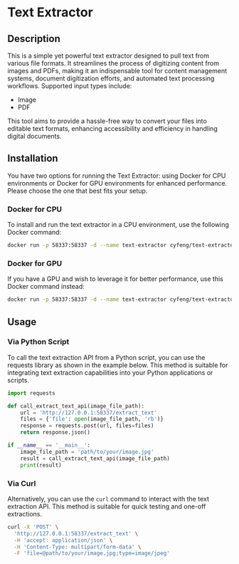 # Text Extractor

## Description
This is a simple yet powerful text extractor designed to pull text from various file formats. It streamlines the process of digitizing content from images and PDFs, making it an indispensable tool for content management systems, document digitization efforts, and automated text processing workflows. Supported input types include:
- Image
- PDF

This tool aims to provide a hassle-free way to convert your files into editable text formats, enhancing accessibility and efficiency in handling digital documents.

## Installation

You have two options for running the Text Extractor: using Docker for CPU environments or Docker for GPU environments for enhanced performance. Please choose the one that best fits your setup.

### Docker for CPU

To install and run the text extractor in a CPU environment, use the following Docker command:

```bash
docker run -p 58337:58337 -d --name text-extractor cyfeng/text-extractor-core-cpu:latest
```

### Docker for GPU

If you have a GPU and wish to leverage it for better performance, use this Docker command instead:

```bash
docker run -p 58337:58337 -d --name text-extractor cyfeng/text-extractor-core-gpu:latest
```

## Usage

### Via Python Script
To call the text extraction API from a Python script, you can use the requests library as shown in the example below. This method is suitable for integrating text extraction capabilities into your Python applications or scripts.

```python
import requests

def call_extract_text_api(image_file_path):
    url = 'http://127.0.0.1:58337/extract_text'
    files = {'file': open(image_file_path, 'rb')}
    response = requests.post(url, files=files)
    return response.json()

if __name__ == '__main__':
    image_file_path = 'path/to/your/image.jpg'
    result = call_extract_text_api(image_file_path)
    print(result)
```

### Via Curl
Alternatively, you can use the `curl` command to interact with the text extraction API. This method is suitable for quick testing and one-off extractions.

```bash
curl -X 'POST' \
  'http://127.0.0.1:58337/extract_text' \
  -H 'accept: application/json' \
  -H 'Content-Type: multipart/form-data' \
  -F 'file=@path/to/your/image.jpg;type=image/jpeg'
```